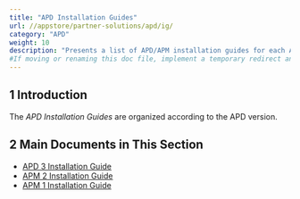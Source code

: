 ```yaml
---
title: "APD Installation Guides"
url: //appstore/partner-solutions/apd/ig/
category: "APD"
weight: 10
description: "Presents a list of APD/APM installation guides for each APD/APM version."
#If moving or renaming this doc file, implement a temporary redirect and let the respective team know they should update the URL in the product. See Mapping to Products for more details.
---
```


## 1 Introduction

The *APD Installation Guides* are organized according to the APD version.

## 2 Main Documents in This Section

* [APD 3 Installation Guide](//appstore/partner-solutions/apd/ig-three/)
* [APM 2 Installation Guide](//appstore/partner-solutions/apd/ig-two/)
* [APM 1 Installation Guide](//appstore/partner-solutions/apd/ig-one/)
